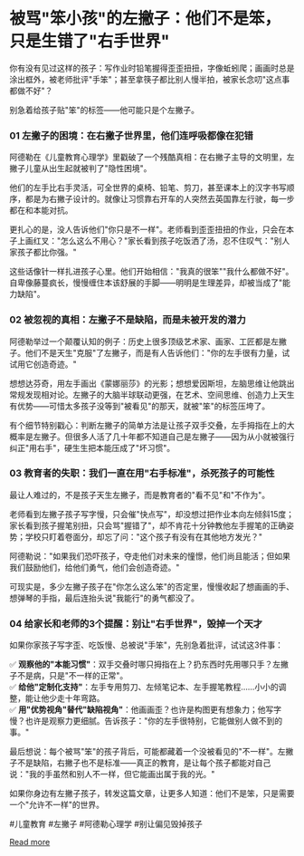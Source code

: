 # 被骂"笨小孩"的左撇子：他们不是笨，只是生错了"右手世界"


你有没有见过这样的孩子：写作业时铅笔握得歪歪扭扭，字像蚯蚓爬；画画时总是涂出框外，被老师批评"手笨"；甚至拿筷子都比别人慢半拍，被家长念叨"这点事都做不好"？  

别急着给孩子贴"笨"的标签——他可能只是个左撇子。  


### 01 左撇子的困境：在右撇子世界里，他们连呼吸都像在犯错  

阿德勒在《儿童教育心理学》里戳破了一个残酷真相：在右撇子主导的文明里，左撇子儿童从出生起就被判了"隐性困境"。  

他们的左手比右手灵活，可全世界的桌椅、铅笔、剪刀，甚至课本上的汉字书写顺序，都是为右撇子设计的。就像让习惯靠右开车的人突然去英国靠左行驶，每一步都在和本能对抗。  

更扎心的是，没人告诉他们"你只是不一样"。老师看到歪歪扭扭的作业，只会在本子上画红叉："怎么这么不用心？"家长看到孩子吃饭洒了汤，忍不住叹气："别人家孩子都比你强。"  

这些话像针一样扎进孩子心里。他们开始相信："我真的很笨""我什么都做不好"。自卑像藤蔓疯长，慢慢缠住本该舒展的手脚——明明是生理差异，却被当成了"能力缺陷"。  


### 02 被忽视的真相：左撇子不是缺陷，而是未被开发的潜力  

阿德勒举过一个颠覆认知的例子：历史上很多顶级艺术家、画家、工匠都是左撇子。他们不是天生"克服"了左撇子，而是有人告诉他们："你的左手很有力量，试试用它创造奇迹。"  

想想达芬奇，用左手画出《蒙娜丽莎》的光影；想想爱因斯坦，左脑思维让他跳出常规发现相对论。左撇子的大脑半球联动更强，在艺术、空间思维、创造力上天生有优势——可惜太多孩子没等到"被看见"的那天，就被"笨"的标签压垮了。  

有个细节特别戳心：判断左撇子的简单方法是让孩子双手交叠，左手拇指在上的大概率是左撇子。但很多人活了几十年都不知道自己是左撇子——因为从小就被强行纠正"用右手"，硬生生把本能压成了"坏习惯"。  


### 03 教育者的失职：我们一直在用"右手标准"，杀死孩子的可能性  

最让人难过的，不是孩子天生左撇子，而是教育者的"看不见"和"不作为"。  

老师看到左撇子孩子写字慢，只会催"快点写"，却没想过把作业本向左倾斜15度；家长看到孩子握笔别扭，只会骂"握错了"，却不肯花十分钟教他左手握笔的正确姿势；学校只盯着卷面分，却忘了问："这个孩子有没有在其他地方发光？"  

阿德勒说："如果我们恐吓孩子，夺走他们对未来的憧憬，他们尚且能活；但如果我们鼓励他们，给他们勇气，他们会创造奇迹。"  

可现实是，多少左撇子孩子在"你怎么这么笨"的否定里，慢慢收起了想画画的手、想弹琴的手指，最后连抬头说"我能行"的勇气都没了。  


### 04 给家长和老师的3个提醒：别让"右手世界"，毁掉一个天才  

如果你家孩子写字歪、吃饭慢、总被说"手笨"，先别急着批评，试试这3件事：  

✅ **观察他的"本能习惯"**：双手交叠时哪只拇指在上？扔东西时先用哪只手？左撇子不是病，只是"不一样的正常"。  
✅ **给他"定制化支持"**：左手专用剪刀、左倾笔记本、左手握笔教程……小小的调整，能让他少走十年弯路。  
✅ **用"优势视角"替代"缺陷视角"**：他画画歪？也许是构图更有想象力；他写字慢？也许是观察力更细腻。告诉孩子："你的左手很特别，它能做别人做不到的事。"  


最后想说：每个被骂"笨"的孩子背后，可能都藏着一个没被看见的"不一样"。左撇子不是缺陷，右撇子也不是标准——真正的教育，是让每个孩子都能对自己说："我的手虽然和别人不一样，但它能画出属于我的光。"  

如果你身边有左撇子孩子，转发这篇文章，让更多人知道：他们不是笨，只是需要一个"允许不一样"的世界。  

#儿童教育 #左撇子 #阿德勒心理学 #别让偏见毁掉孩子

[Read more](https://www.diancang.xyz/waiguomingzhu/17921/335654.html)
